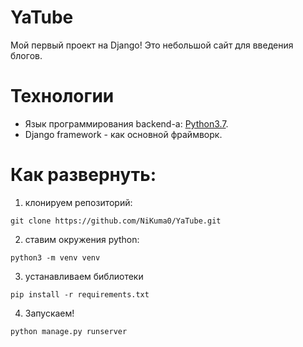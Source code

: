 # YaTube
Мой первый проект на Django!
Это небольшой сайт для введения блогов.

# Технологии
* Язык программирования backend-а: [Python3.7](https://python.org).
* Django framework - как основной фраймворк.

# Как развернуть:
1. клонируем репозиторий:
  ```shell
  git clone https://github.com/NiKuma0/YaTube.git
  ```
2. ставим окружения python:
  ```shell
  python3 -m venv venv
  ```
3. устанавливаем библиотеки
  ```shell
  pip install -r requirements.txt
  ```
4. Запускаем!
  ```shell
  python manage.py runserver
  ```

